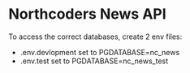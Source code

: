 # Northcoders News API

To access the correct databases, create 2 env files:
- .env.devlopment set to PGDATABASE=nc_news
- .env.test set to PGDATABASE=nc_news_test